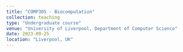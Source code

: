 ```yaml
---
title: "COMP305 - Biocomputation"
collection: teaching
type: "Undergraduate course"
venue: "University of Liverpool, Department of Computer Science"
date: 2023-09-25
location: "Liverpool, UK"
---
```

